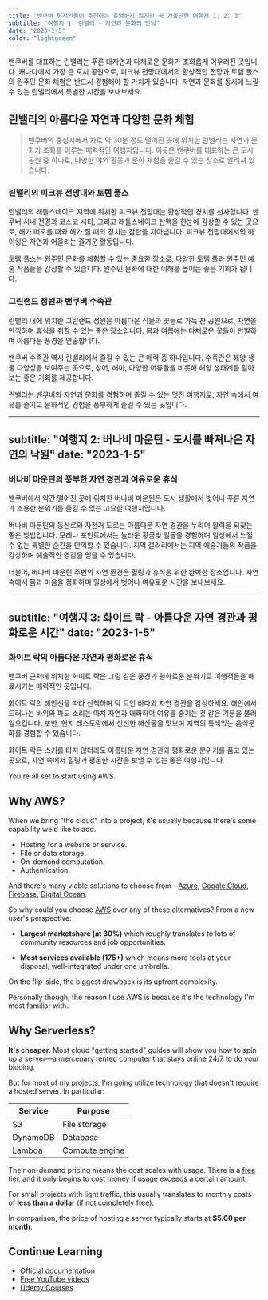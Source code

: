```yaml
---
title: "밴쿠버 현지인들이 추천하는 유명하지 않지만 꼭 가볼만한 여행지 1, 2, 3"
subtitle: "여행지 1: 린밸리 - 자연과 문화의 만남"
date: "2023-1-5"
color: "lightgreen"
---
```


밴쿠버를 대표하는 린밸리는 푸른 대자연과 다채로운 문화가 조화롭게 어우러진 곳입니다. 캐나다에서 가장 큰 도시 공원으로, 피크뷰 전망대에서의 환상적인 전망과 토템 폴스의 원주민 문화 체험은 반드시 경험해야 할 가치가 있습니다. 자연과 문화를 동시에 느낄 수 있는 린밸리에서 특별한 시간을 보내보세요.

## 린밸리의 아름다운 자연과 다양한 문화 체험

> 밴쿠버의 중심지에서 차로 약 30분 정도 떨어진 곳에 위치한 린밸리는 자연과 문화가 조화를 이루는 매력적인 여행지입니다. 이곳은 밴쿠버를 대표하는 큰 도시 공원 중 하나로, 다양한 야외 활동과 문화 체험을 즐길 수 있는 장소로 알려져 있습니다.

### 린밸리의 피크뷰 전망대와 토템 폴스

린밸리의 래틀스네이크 지역에 위치한 피크뷰 전망대는 환상적인 경치를 선사합니다. 밴쿠버 시내 전경과 코스코 시티, 그리고 래틀스네이크 산맥을 한눈에 감상할 수 있는 곳으로, 해가 떠오를 때와 해가 질 때의 경치는 감탄을 자아냅니다. 피크뷰 전망대에서의 하이킹은 자연과 어울리는 즐거운 활동입니다.

토템 폴스는 원주민 문화를 체험할 수 있는 중요한 장소로, 다양한 토템 폴과 원주민 예술 작품들을 감상할 수 있습니다. 원주민 문화에 대한 이해를 높이는 좋은 기회가 됩니다.

### 그린랜드 정원과 밴쿠버 수족관

린밸리 내에 위치한 그린랜드 정원은 아름다운 식물과 꽃들로 가득 찬 공원으로, 자연을 만끽하며 휴식을 취할 수 있는 좋은 장소입니다. 봄과 여름에는 다채로운 꽃들이 만발하며 아름다운 풍경을 연출합니다.

밴쿠버 수족관 역시 린밸리에서 즐길 수 있는 큰 매력 중 하나입니다. 수족관은 해양 생물 다양성을 보여주는 곳으로, 상어, 해마, 다양한 어류들을 비롯해 해양 생태계를 알아보는 좋은 기회를 제공합니다.

린밸리는 밴쿠버의 자연과 문화를 경험하며 즐길 수 있는 멋진 여행지로, 자연 속에서 여유를 즐기고 문화적인 경험을 풍부하게 즐길 수 있는 곳입니다.

---
subtitle: "여행지 2: 버나비 마운틴 - 도시를 빠져나온 자연의 낙원"
date: "2023-1-5"
---

### 버나비 마운틴의 풍부한 자연 경관과 여유로운 휴식

밴쿠버에서 약간 떨어진 곳에 위치한 버나비 마운틴은 도시 생활에서 벗어나 푸른 자연과 조용한 분위기를 즐길 수 있는 고요한 여행지입니다.

버나비 마운틴의 등산로와 자전거 도로는 아름다운 자연 경관을 누리며 활력을 되찾는 좋은 방법입니다. 모레나 포인트에서는 놀라운 황금빛 일몰을 경험하며 일상에서 느낄 수 없는 특별한 순간을 만끽할 수 있습니다. 지역 갤러리에서는 지역 예술가들의 작품을 감상하며 예술적인 영감을 얻을 수 있습니다.

더불어, 버나비 마운틴 주변의 자연 환경은 힐링과 휴식을 위한 완벽한 장소입니다. 자연 속에서 몸과 마음을 정화하며 일상에서 벗어나 여유로운 시간을 보내보세요.



---
subtitle: "여행지 3: 화이트 락 - 아름다운 자연 경관과 평화로운 시간"
date: "2023-1-5"
---

### 화이트 락의 아름다운 자연과 평화로운 휴식

밴쿠버 근처에 위치한 화이트 락은 그림 같은 풍경과 평화로운 분위기로 여행객들을 매료시키는 매력적인 곳입니다.

화이트 락의 해안선을 따라 산책하며 탁 트인 바다와 자연 경관을 감상하세요. 해안에서 드러나는 바위와 파도 소리는 마치 자연과 대화하며 여유를 즐기는 것 같은 기분을 불러일으킵니다. 또한, 현지 레스토랑에서 신선한 해산물을 맛보며 지역의 특색있는 음식문화를 경험할 수 있습니다.

화이트 락은 스키를 타지 않더라도 아름다운 자연 경관과 평화로운 분위기를 품고 있는 곳으로, 자연 속에서 힐링과 평온한 시간을 보낼 수 있는 좋은 여행지입니다.

You're all set to start using AWS.

## Why AWS?

When we bring "the cloud" into a project, it's usually because there's some capability we'd like to add.

* Hosting for a website or service.
* File or data storage.
* On-demand computation.
* Authentication.

And there's many viable solutions to choose from—[Azure](https://azure.microsoft.com/en-au/), [Google Cloud](https://cloud.google.com), [Firebase](https://firebase.google.com), [Digital Ocean](https://try.digitalocean.com).

So why could you choose [AWS](https://aws.amazon.com/what-is-aws/) over any of these alternatives? From a new user's perspective:

* **Largest marketshare (at 30%)** which roughly translates to lots of community resources and job opportunities.

* **Most services available (175+)** which means more tools at your disposal, well-integrated under one umbrella.

On the flip-side, the biggest drawback is its upfront complexity.

Personally though, the reason I use AWS is because it's the technology I'm most familiar with.


## Why Serverless?

**It's cheaper.** Most cloud "getting started" guides will show you how to spin up a server—a mercenary rented computer that stays online  24/7 to do your bidding.

But for most of my projects, I'm going utilize technology that doesn't require a hosted server. In particular:

| Service | Purpose |
| --- | --- |
| S3 | File storage |
| DynamoDB | Database |
| Lambda | Compute engine |

Their on-demand pricing means the cost scales with usage. There is a [free tier](https://aws.amazon.com/free/?all-free-tier.sort-by=item.additionalFields.SortRank&all-free-tier.sort-order=asc), and it only begins to cost money if usage exceeds a certain amount.

For small projects with light traffic, this usually translates to monthly costs of **less than a dollar** (if not completely free).

In comparison, the price of hosting a server typically starts at **$5.00 per month**.

## Continue Learning

* [Official documentation](https://aws.amazon.com/getting-started/)
* [Free YouTube videos](https://www.youtube.com/watch?v=ubCNZRNjhyo)
* [Udemy Courses](https://www.udemy.com/course/aws-certified-developer-associate/)
